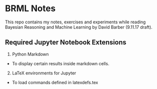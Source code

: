 # BRML Notes
This repo contains my notes, exercises and experiments while reading
Bayesian Reasoning and Machine Learning by David Barber (9.11.17 draft).

## Required Jupyter Notebook Extensions
1. Python Markdown
  * To display certain results inside markdown cells.
2. LaTeX environments for Jupyter
  * To load commands defined in latexdefs.tex
